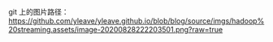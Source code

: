 
git 上的图片路径：https://github.com/yleave/yleave.github.io/blob/blog/source/imgs/hadoop%20streaming.assets/image-20200828222203501.png?raw=true




